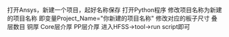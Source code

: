 打开Ansys，新建一个项目，起好名称保存
打开Python程序
修改项目名称为新建的项目名称
即变量Project_Name="你新建的项目名称"
修改对应的板子尺寸 叠层数目 铜厚 Core层介厚 PP层介厚
进入HFSS->tool->run script即可 
